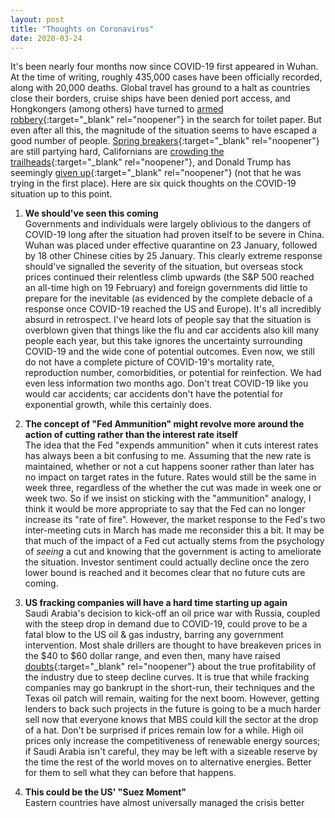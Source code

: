 ```yaml
---
layout: post
title: "Thoughts on Coronavirus"
date: 2020-03-24
---
```


It's been nearly four months now since COVID-19 first appeared in Wuhan. At the time of writing, roughly 435,000 cases have been officially recorded, along with 20,000 deaths. Global travel has ground to a halt as countries close their borders, cruise ships have been denied port access, and Hongkongers (among others) have turned to [armed robbery](https://www.scmp.com/news/hong-kong/law-and-crime/article/3050907/armed-gang-steals-hk1000-toilet-paper-coronavirus){:target="_blank" rel="noopener"} in the search for toilet paper. But even after all this, the magnitude of the situation seems to have escaped a good number of people. [Spring breakers](https://www.usatoday.com/story/travel/destinations/2020/03/19/spring-break-beaches-florida-look-packed-despite-coronavirus-spread/2873248001/){:target="_blank" rel="noopener"} are still partying hard, Californians are [crowding the trailheads](https://www.wsj.com/articles/no-californians-sheltering-in-place-doesnt-include-hiking-in-crowds-11585065557){:target="_blank" rel="noopener"}, and Donald Trump has seemingly [given up](https://twitter.com/realDonaldTrump/status/1241935285916782593/){:target="_blank" rel="noopener"} (not that he was trying in the first place). Here are six quick thoughts on the COVID-19 situation up to this point.

1. **We should've seen this coming**  
Governments and individuals were largely oblivious to the dangers of COVID-19 long after the situation had proven itself to be severe in China. Wuhan was placed under effective quarantine on 23 January, followed by 18 other Chinese cities by 25 January. This clearly extreme response should've signalled the severity of the situation, but overseas stock prices continued their relentless climb upwards (the S&P 500 reached an all-time high on 19 February) and foreign governments did little to prepare for the inevitable (as evidenced by the complete debacle of a response once COVID-19 reached the US and Europe). It's all incredibly absurd in retrospect. I've heard lots of people say that the situation is overblown given that things like the flu and car accidents also kill many people each year, but this take ignores the uncertainty surrounding COVID-19 and the wide cone of potential outcomes. Even now, we still do not have a complete picture of COVID-19's mortality rate, reproduction number, comorbidities, or potential for reinfection. We had even less information two months ago. Don't treat COVID-19 like you would car accidents; car accidents don't have the potential for exponential growth, while this certainly does.

2. **The concept of "Fed Ammunition" might revolve more around the action of cutting rather than the interest rate itself**  
The idea that the Fed "expends ammunition" when it cuts interest rates has always been a bit confusing to me. Assuming that the new rate is maintained, whether or not a cut happens sooner rather than later has no impact on target rates in the future. Rates would still be the same in week three, regardless of the whether the cut was made in week one or week two. So if we insist on sticking with the "ammunition" analogy, I think it would be more appropriate to say that the Fed can no longer increase its "rate of fire". However, the market response to the Fed's two inter-meeting cuts in March has made me reconsider this a bit. It may be that much of the impact of a Fed cut actually stems from the psychology of *seeing* a cut and knowing that the government is acting to ameliorate the situation. Investor sentiment could actually decline once the zero lower bound is reached and it becomes clear that no future cuts are coming.

3. **US fracking companies will have a hard time starting up again**  
Saudi Arabia's decision to kick-off an oil price war with Russia, coupled with the steep drop in demand due to COVID-19, could prove to be a fatal blow to the US oil & gas industry, barring any government intervention. Most shale drillers are thought to have breakeven prices in the $40 to $60 dollar range, and even then, many have raised [doubts](https://www.desmogblog.com/finances-fracking-shale-industry-drills-more-debt-profit){:target="_blank" rel="noopener"} about the true profitability of the industry due to steep decline curves. It is true that while fracking companies may go bankrupt in the short-run, their techniques and the Texas oil patch will remain, waiting for the next boom. However, getting lenders to back such projects in the future is going to be a much harder sell now that everyone knows that MBS could kill the sector at the drop of a hat. Don't be surprised if prices remain low for a while. High oil prices only increase the competitiveness of renewable energy sources; if Saudi Arabia isn't careful, they may be left with a sizeable reserve by the time the rest of the world moves on to alternative energies. Better for them to sell what they can before that happens.

4. **This could be the US' "Suez Moment"**  
Eastern countries have almost universally managed the crisis better

